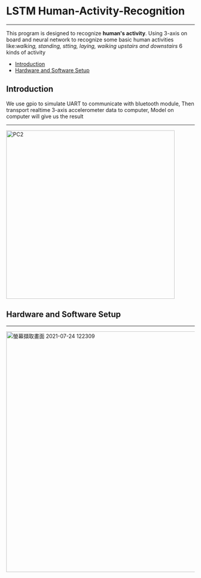 # LSTM Human-Activity-Recognition

------------------------------------------
This program is designed to recognize **human's activity**. Using 3-axis on board and neural network to recognize some basic human activities 
like:*walking, standing, stting, laying, waiking upstairs and downstairs* 6 kinds of activity

* [Introduction](#introduction)
* [Hardware and Software Setup](#hardware-and-software-setup)

## Introduction
We use gpio to simulate UART to communicate with bluetooth module, Then transport realtime 3-axis accelerometer data to computer, Model on computer will give us 
the result

----------------------------------------------------------------------------------------------------------------------
<img width="450" alt="PC2" src="https://user-images.githubusercontent.com/85031209/126856966-43509b72-73ea-45c5-972a-2d60e5660745.png">

## Hardware and Software Setup

-----------------------------------------------------------------------------------------------------------------------
<img width="643" alt="螢幕擷取畫面 2021-07-24 122309" src="https://user-images.githubusercontent.com/85031209/126857206-62240f2f-9f93-4319-bdb9-75f8ecf21ea0.png">


